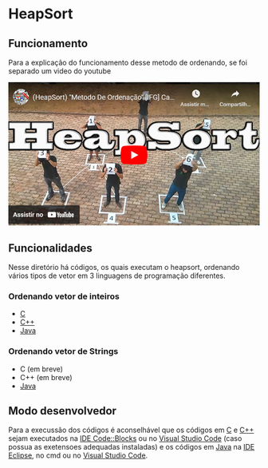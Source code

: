 # HeapSort

## Funcionamento
Para a explicação do funcionamento desse metodo de ordenando, se foi separado um video do youtube

[![Captura de tela 2022-10-24 000519.png](Captura%20de%20tela%202022-10-24%20000519.png)](https://youtu.be/z_MZIyu6UZ4)

## Funcionalidades
Nesse diretório há códigos, os quais executam o heapsort, ordenando vários tipos de vetor em 3 linguagens de programação diferentes.

### Ordenando vetor de inteiros
- [C](heapSort.c)
- [C++](heapSort.cpp)
- [Java](./java/heapInt.java)

### Ordenando vetor de Strings
- C (em breve)
- C++ (em breve)
- [Java](./java/heapString.java)

## Modo desenvolvedor
Para a execussão dos códigos é aconselhável que os códigos em [C](heapSort.c) e [C++](heapSort.cpp) sejam executados na [IDE Code::Blocks](https://www.codeblocks.org/) ou no [Visual Studio Code](https://code.visualstudio.com/) (caso possua as exetensoes adequadas instaladas) e os códigos em [Java](./java) na [IDE Eclipse](https://www.eclipse.org/), no cmd ou no [Visual Studio Code](https://code.visualstudio.com/).

